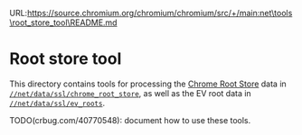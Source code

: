 URL:https://source.chromium.org/chromium/chromium/src/+/main:net\tools\root_store_tool\README.md
# Root store tool

This directory contains tools for processing the
[Chrome Root
Store](https://www.chromium.org/Home/chromium-security/root-ca-policy) data in
[`//net/data/ssl/chrome_root_store`](/net/data/ssl/chrome_root_store), as well
as the EV root data in [`//net/data/ssl/ev_roots`](//net/data/ssl/ev_roots).

TODO(crbug.com/40770548): document how to use these tools.
